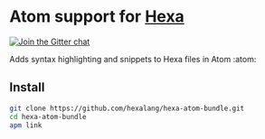 # Atom support for [Hexa](https://github.com/hexalang)

[![Join the Gitter chat](https://badges.gitter.im/hexalang/hexalang.svg)](https://gitter.im/hexalang/Atom?utm_source=share-link&utm_medium=link&utm_campaign=share-link)

Adds syntax highlighting and snippets to Hexa files in Atom :atom:

## Install

```sh
git clone https://github.com/hexalang/hexa-atom-bundle.git
cd hexa-atom-bundle
apm link
```

